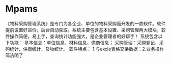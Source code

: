 # Mpams
 《物料采购管理系统》是专门为各企业、单位的物料采购而开发的一款软件。软件提前设置好进价，后台自动获取。系统主要包含基本设置、采购管理两大模块，软件操作简便，易上手，查询统计功能强大，是企业管理者的好帮手！ 系统包含以下功能： 基本信息：单位信息、材料信息、供商信息； 采购管理：采购登记、采购统计、供商统计、货物统计。 软件特点： 1.与excle表格交换数据；2.业务操作简洁明了
